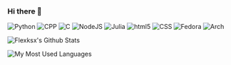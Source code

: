 ### Hi there 👋

<p>
  <img alt="Python" src="https://img.shields.io/badge/Python-3776AB?style=for-the-badge&logo=python&logoColor=white" />
  <img alt="CPP" src="https://img.shields.io/badge/C%2B%2B-00599C?style=for-the-badge&logo=c%2B%2B&logoColor=white" />
  <img alt="C" src="https://img.shields.io/badge/C-00599C?style=for-the-badge&logo=c&logoColor=white" />
<!--   <img alt="Java" src="https://img.shields.io/badge/java-%23ED8B00.svg?style=for-the-badge&logo=java&logoColor=white" /> -->
  <img alt="NodeJS" src="https://img.shields.io/badge/node.js-6DA55F?style=for-the-badge&logo=node.js&logoColor=white"/>
  <img alt="Julia" src="https://img.shields.io/badge/-Julia-9558B2?style=for-the-badge&logo=julia&logoColor=white"/>
  <img alt="html5" src="https://img.shields.io/badge/HTML5-E34F26?style=for-the-badge&logo=html5&logoColor=white" />
  <img alt="CSS" src="https://img.shields.io/badge/css3-%231572B6.svg?style=for-the-badge&logo=css3&logoColor=white"/>
  <img alt="Fedora" src="https://img.shields.io/badge/Fedora-294172?style=for-the-badge&logo=fedora&logoColor=white"/>
  <img alt="Arch" src="https://img.shields.io/badge/Arch_Linux-1793D1?style=for-the-badge&logo=arch-linux&logoColor=white">
</p>

![Flexksx's Github Stats](https://github-readme-stats.vercel.app/api?username=flexksx&count_private=true&show_icons=true)
<p><img align="left" src="https://github-readme-stats.vercel.app/api/top-langs?username=flexksx&show_icons=true&locale=en&layout=compact" alt="My Most Used Languages" /></p>

<!---
<p>
  <img src="https://pic.rutubelist.ru/user/52/8d/528d670a41eeabe1b22a9f0c60b7f67e.jpg" />
</p>
--->
